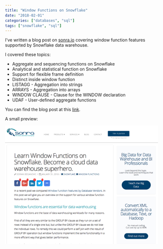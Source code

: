 ```yaml
---
title: "Window Functions on Snowflake"
date: "2018-02-01"
categories: ["databases", "sql"]
tags: ["snowflake", "sql"]
---
```


I've written a blog post on [sonra.io](https://sonra.io) covering window function features supported by Snowflake data warehouse.

I covered these topics:

- Aggregate and sequencing functions on Snowflake
- Analytical and statistical function on Snowflake
- Support for flexible frame definition
- Distinct inside window function
- LISTAGG - Aggregation into strings
- ARRAYS - Aggregation into arrays
- WINDOW CLAUSE - Clause for the WINDOW declaration
- UDAF - User-defined aggregate functions

You can find the blog post at this [link](https://sonra.io/2018/01/31/learn-window-functions-snowflake-become-cloud-data-warehouse-superhero/).

A small preview:

![Screen Shot 2018-02-11 at 16.16.31.png](assets/img/old_blog_post_images/screen-shot-2018-02-11-at-16-16-31.png)
